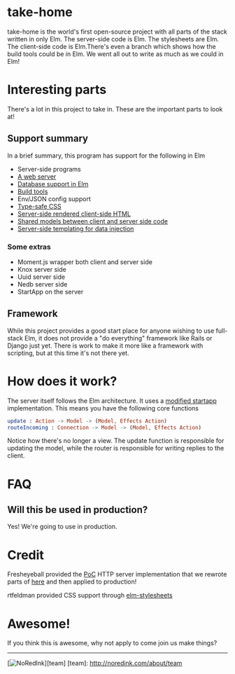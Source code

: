 # take-home

take-home is the world's first open-source project with all parts of the stack written in only Elm. The server-side code is Elm. The stylesheets are Elm. The client-side code is Elm.There's even a branch which shows how the build tools could be in Elm. We went all out to write as much as we could in Elm!

# Interesting parts

There's a lot in this project to take in. These are the important parts to look at!

## Support summary

In a brief summary, this program has support for the following in Elm

- Server-side programs
- [A web server](https://github.com/NoRedInk/take-home/blob/master/instance/server/Main.elm)
- [Database support in Elm](https://github.com/NoRedInk/take-home/blob/master/instance/server/User.elm)
- [Build tools](https://github.com/NoRedInk/take-home/pull/2)
- Env/JSON config support
- [Type-safe CSS](https://github.com/NoRedInk/take-home/blob/master/instance/server/Client/Admin/Styles.elm)
- [Server-side rendered client-side HTML](https://github.com/NoRedInk/take-home/blob/master/instance/server/Router.elm#L118)
- [Shared models between client and server side code](https://github.com/NoRedInk/take-home/tree/master/instance/server/Shared)
- [Server-side templating for data injection](https://github.com/NoRedInk/take-home/blob/master/instance/server/Client/StartTakeHome/App.elm#L22)

### Some extras

- Moment.js wrapper both client and server side
- Knox server side
- Uuid server side
- Nedb server side
- StartApp on the server

## Framework

While this project provides a good start place for anyone wishing to use full-stack Elm, it does not provide a "do everything" framework like Rails or Django just yet. There is work to make it more like a framework with scripting, but at this time it's not there yet.

# How does it work?

The server itself follows the Elm architecture. It uses a [modified startapp](https://github.com/NoRedInk/start-app) implementation. This means you have the following core functions

```elm
update : Action -> Model -> (Model, Effects Action)
routeIncoming : Connection -> Model -> (Model, Effects Action)
```

Notice how there's no longer a view. The update function is responsible for updating the model, while the router is responsible for writing replies to the client.

# FAQ

## Will this be used in production?

Yes! We're going to use in production.



# Credit

Fresheyeball provided the [PoC](https://github.com/Fresheyeball/elm-http-server) HTTP server implementation that we rewrote parts of [here](https://github.com/eeue56/servelm) and then applied to production!

rtfeldman provided CSS support through [elm-stylesheets](https://github.com/rtfeldman/elm-stylesheets)

# Awesome!

If you think this is awesome, why not apply to come join us make things?

---
[![NoRedInk](https://cloud.githubusercontent.com/assets/1094080/9069346/99522418-3a9d-11e5-8175-1c2bfd7a2ffe.png)][team]
[team]: http://noredink.com/about/team
